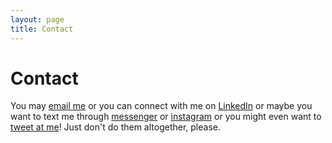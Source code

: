 ```yaml
---
layout: page
title: Contact
---
```

#  Contact
You may [email me](mailto:j.velazqueztraut@gmail.com) or you can connect with me on [LinkedIn](https://www.linkedin.com/in/jvelazqueztraut) or maybe you want to text me through [messenger](https://www.facebook.com/jvelazqueztraut) or [instagram](https://www.instagram.com/eljavote) or you might even want to [tweet at me](https://twitter.com/intent/tweet?text=%40eljavote)! Just don't do them altogether, please.
